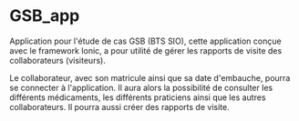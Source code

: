 # GSB_app

Application pour l'étude de cas GSB (BTS SIO), cette application conçue avec le framework Ionic, a pour utilité de gérer les rapports de visite des collaborateurs (visiteurs). 

Le collaborateur, avec son matricule ainsi que sa date d'embauche, pourra se connecter à l'application.
Il aura alors la possibilité de consulter les différents médicaments, les différents praticiens ainsi que les autres collaborateurs.
Il pourra aussi créer des rapports de visite.
